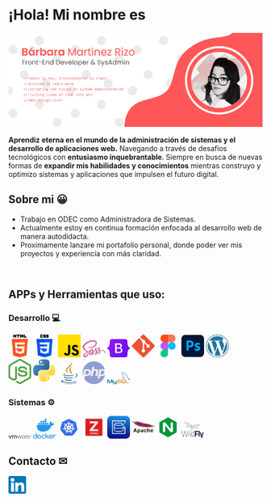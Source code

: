 # ¡Hola! Mi nombre es

![tarjeta-de-presentacion](images/tarjeta-de-presentacion.png)

**Aprendiz eterna en el mundo de la administración de sistemas y el desarrollo de aplicaciones web.** Navegando a través de desafíos tecnológicos con **entusiasmo inquebrantable**. Siempre en busca de nuevas formas de **expandir mis habilidades y conocimientos** mientras construyo y optimizo sistemas y aplicaciones que impulsen el futuro digital.

## Sobre mi 😀

- Trabajo en ODEC como Administradora de Sistemas.
- Actualmente estoy en continua formación enfocada al desarrollo web de manera autodidacta.
- Proximamente lanzare mi portafolio personal, donde poder ver mis proyectos y experiencia con más claridad.

<br>

## APPs y Herramientas que uso:

### Desarrollo 💻

<span class="desarrollo">
<img src="images/html-5.png" alt="html5" width="45px">
<img src="images/css-3.png" alt="css3" width="45px">
<img src="images/js.png" alt="JavaScript" width="45px">
<img src="images/Sass_logo.png" alt="Sass" width="45px">
<img src="images/Bootstrap_logo.png" alt="Boostrap" width="45px">
<img src="images/git.png" alt="git"  width="45px">
<img src="images/figma.png" alt="Figma"  width="45px">
<img src="images/photoshop.png" alt="Photoshop"  width="45px">
<img src="images/WordPress.png" alt="WordPress"  width="45px"> 
</span>
<br>
<span class="desarrollo">
<img src="images/nodejs-logo.png" alt="NodeJS"  width="45px">
<img src="images/python.webp" alt="Python"  width="45px">
<img src="images/java.png" alt="Java"  width="45px">
<img src="images/php.png" alt="PHP"  width="45px">
<img src="images/MySQL-logo.png" alt="MySQL"  width="45px">
</span>

### Sistemas ⚙

<span class="sistemas">
<img src="images/vmware.png" alt="VMWare"  width="45px">
<img src="images/docker.webp" alt="Docker" width="45px">
<img src="images/K8S-logo.png" alt="Kubernetes" width="45px">
<img src="images/zabbix.png" alt="Zabbix" width="45px">
<img src="images/urbackup.webp" alt="Urbackup" width="45px">
<img src="images/apache.png" alt="Apache" width="45px">
<img src="images/nginx.png" alt="NGINX" width="45px">
<img src="images/wildfly.png" alt="WildFly" width="45px">
</span>

## Contacto ✉

<span class="contacto">
<a href="https://www.linkedin.com/in/barbaramartinezrizo/">
<img src="images/linkedin.png" alt="Urbackup" width="35px">
</a>
</span>
